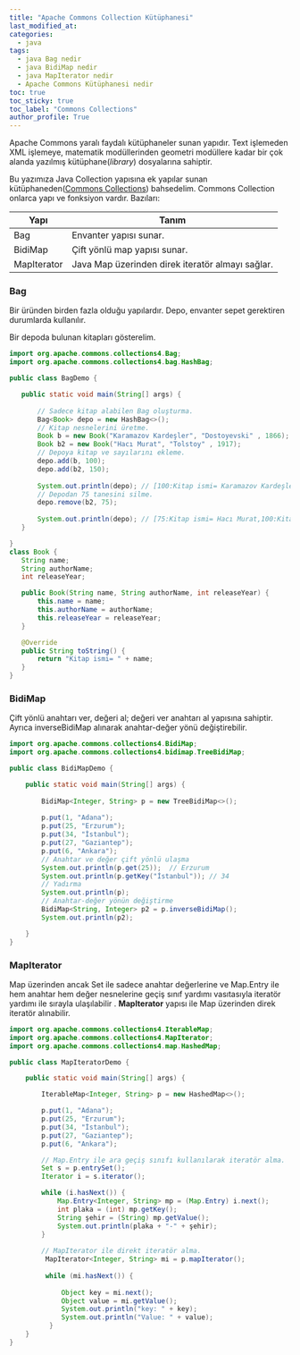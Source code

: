 ```yaml
---
title: "Apache Commons Collection Kütüphanesi"
last_modified_at:
categories:
  - java
tags:
  - java Bag nedir
  - java BidiMap nedir
  - java MapIterator nedir
  - Apache Commons Kütüphanesi nedir
toc: true
toc_sticky: true
toc_label: "Commons Collections"
author_profile: True
---
```


Apache Commons yaralı faydalı kütüphaneler sunan yapıdır. Text işlemeden XML işlemeye, matematik modüllerinden geometri modüllere kadar bir çok alanda yazılmış kütüphane(*library*) dosyalarına sahiptir.

Bu yazımıza Java Collection yapısına ek yapılar sunan kütüphaneden([Commons Collections](https://commons.apache.org/proper/commons-collections/)) bahsedelim. Commons Collection onlarca yapı ve fonksiyon vardır. Bazıları:

| Yapı        | Tanım                                            |
| ----------- | ------------------------------------------------ |
| Bag         | Envanter yapısı sunar.                           |
| BidiMap     | Çift yönlü map yapısı sunar.                      |
| MapIterator | Java Map üzerinden direk iteratör almayı sağlar. |

### Bag

Bir üründen birden fazla olduğu yapılardır. Depo, envanter sepet gerektiren durumlarda kullanılır.

Bir depoda bulunan kitapları gösterelim.

 ```java
import org.apache.commons.collections4.Bag;
import org.apache.commons.collections4.bag.HashBag;

public class BagDemo {

    public static void main(String[] args) {
    
        // Sadece kitap alabilen Bag oluşturma.
        Bag<Book> depo = new HashBag<>();
        // Kitap nesnelerini üretme.
        Book b = new Book("Karamazov Kardeşler", "Dostoyevski" , 1866);
        Book b2 = new Book("Hacı Murat", "Tolstoy" , 1917);        
        // Depoya kitap ve sayılarını ekleme.
        depo.add(b, 100);
        depo.add(b2, 150);
        
        System.out.println(depo); // [100:Kitap ismi= Karamazov Kardeşler,150:Kitap ismi= Hacı Murat]
        // Depodan 75 tanesini silme.
        depo.remove(b2, 75);
        
        System.out.println(depo); // [75:Kitap ismi= Hacı Murat,100:Kitap ismi= Karamazov Kardeşler]
    }

}
class Book {
    String name;
    String authorName;
    int releaseYear;

    public Book(String name, String authorName, int releaseYear) {
        this.name = name;
        this.authorName = authorName;
        this.releaseYear = releaseYear;
    }

    @Override
    public String toString() {
        return "Kitap ismi= " + name;
    }
}
 ```

### BidiMap

Çift yönlü anahtarı ver, değeri al; değeri ver anahtarı al yapısına sahiptir. Ayrıca inverseBidiMap alınarak anahtar-değer yönü değiştirebilir.

```java
import org.apache.commons.collections4.BidiMap;
import org.apache.commons.collections4.bidimap.TreeBidiMap;

public class BidiMapDemo {

    public static void main(String[] args) {
        
        BidiMap<Integer, String> p = new TreeBidiMap<>();
        
        p.put(1, "Adana");
        p.put(25, "Erzurum");
        p.put(34, "İstanbul");
        p.put(27, "Gaziantep");
        p.put(6, "Ankara");
        // Anahtar ve değer çift yönlü ulaşma
        System.out.println(p.get(25));  // Erzurum
        System.out.println(p.getKey("İstanbul")); // 34
        // Yadırma
        System.out.println(p);
        // Anahtar-değer yönün değiştirme
        BidiMap<String, Integer> p2 = p.inverseBidiMap();
        System.out.println(p2);    

    }
}
```

### MapIterator

Map üzerinden ancak Set ile sadece anahtar değerlerine ve Map.Entry ile hem anahtar hem değer nesnelerine geçiş sınıf yardımı vasıtasıyla iteratör yardımı ile sırayla ulaşılabilir . **MapIterator** yapısı ile Map üzerinden direk iteratör alınabilir.

```java
import org.apache.commons.collections4.IterableMap;
import org.apache.commons.collections4.MapIterator;
import org.apache.commons.collections4.map.HashedMap;

public class MapIteratorDemo {

    public static void main(String[] args) {

        IterableMap<Integer, String> p = new HashedMap<>();

        p.put(1, "Adana");
        p.put(25, "Erzurum");
        p.put(34, "İstanbul");
        p.put(27, "Gaziantep");
        p.put(6, "Ankara");

        // Map.Entry ile ara geçiş sınıfı kullanılarak iteratör alma.
        Set s = p.entrySet();
        Iterator i = s.iterator();

        while (i.hasNext()) {
            Map.Entry<Integer, String> mp = (Map.Entry) i.next();
            int plaka = (int) mp.getKey();
            String şehir = (String) mp.getValue();
            System.out.println(plaka + "-" + şehir);
        }
        
        // MapIterator ile direkt iteratör alma.
         MapIterator<Integer, String> mi = p.mapIterator();
        
         while (mi.hasNext()) {
            
             Object key = mi.next();
             Object value = mi.getValue();
             System.out.println("key: " + key);
             System.out.println("Value: " + value);
          }
    }
}
```





